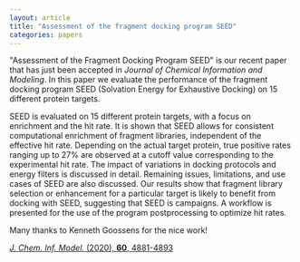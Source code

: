 ```yaml
---
layout: article
title: "Assessment of the fragment docking program SEED"
categories: papers
---
```


"Assessment of the Fragment Docking Program SEED" is our recent paper that has just been accepted in *Journal of Chemical Information and Modeling*. In this paper we evaluate the performance of the fragment docking program SEED (Solvation Energy for Exhaustive Docking) on 15 different protein targets.

SEED is evaluated on 15 different protein targets, with a focus on enrichment and the hit rate. It is shown that SEED allows for consistent computational enrichment of fragment libraries, independent of the effective hit rate. Depending on the actual target protein, true positive rates ranging up to 27% are observed at a cutoff value corresponding to the experimental hit rate. The impact of variations in docking protocols and energy filters is discussed in detail. Remaining issues, limitations, and use cases of SEED are also discussed. Our results show that fragment library selection or enhancement for a particular target is likely to benefit from docking with SEED, suggesting that SEED is campaigns. A workflow is presented for the use of the program postprocessing to optimize hit rates.

Many thanks to Kenneth Goossens for the nice work!

<a href="/assets/papers/kg-seed-paper.pdf" download target="_blank"><i>J. Chem. Inf. Model.</i> (2020), <b>60</b>, 4881-4893</a>
